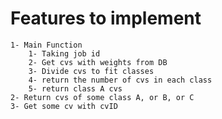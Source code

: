 # Features to implement
	1- Main Function
		1- Taking job id
		2- Get cvs with weights from DB
		3- Divide cvs to fit classes
		4- return the number of cvs in each class
		5- return class A cvs
	2- Return cvs of some class A, or B, or C
	3- Get some cv with cvID